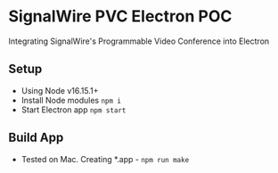# SignalWire PVC Electron POC

Integrating SignalWire's Programmable Video Conference into Electron

## Setup

- Using Node v16.15.1+
- Install Node modules
`npm i`
- Start Electron app
`npm start`

## Build App

- Tested on Mac.  Creating *.app - `npm run make`
